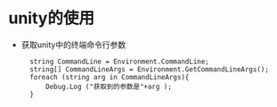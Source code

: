 # unity的使用

* 获取unity中的终端命令行参数

		string CommandLine = Environment.CommandLine;
		string[] CommandLineArgs = Environment.GetCommandLineArgs();
		foreach (string arg in CommandLineArgs){
			Debug.Log ("获取到的参数是"+arg );
		}